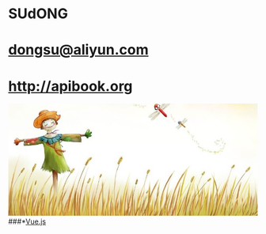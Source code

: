 # SUdONG
# dongsu@aliyun.com
# http://apibook.org
![image](https://github.com/sud2g/sudong/blob/master/face/scarecrow.jpg)
###*[Vue.js](http://cn.vuejs.org/)
